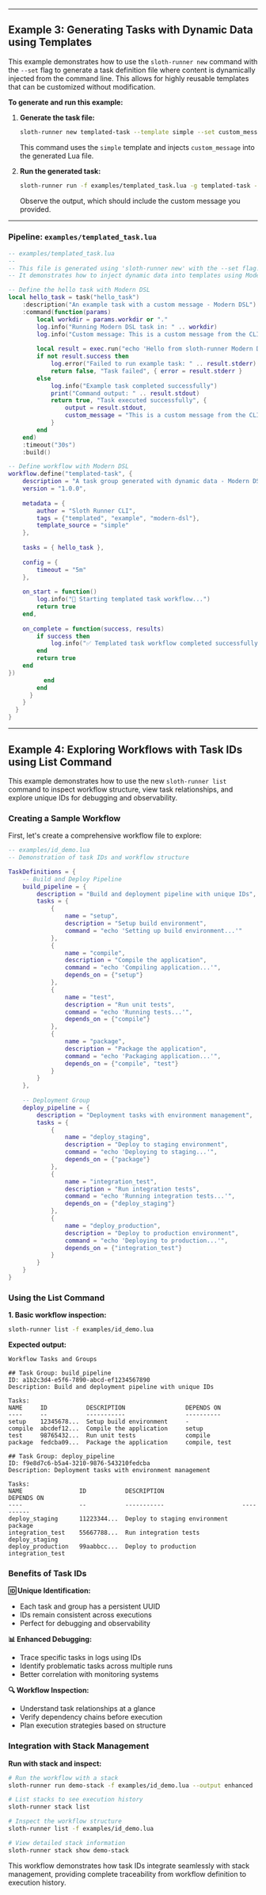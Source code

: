 
---

## Example 3: Generating Tasks with Dynamic Data using Templates

This example demonstrates how to use the `sloth-runner new` command with the `--set` flag to generate a task definition file where content is dynamically injected from the command line. This allows for highly reusable templates that can be customized without modification.

**To generate and run this example:**

1.  **Generate the task file:**
    ```bash
    sloth-runner new templated-task --template simple --set custom_message="This is a custom message from the CLI!" -o examples/templated_task.lua
    ```
    This command uses the `simple` template and injects `custom_message` into the generated Lua file.

2.  **Run the generated task:**
    ```bash
    sloth-runner run -f examples/templated_task.lua -g templated-task -t hello_task
    ```
    Observe the output, which should include the custom message you provided.

---

### **Pipeline: `examples/templated_task.lua`**

```lua
-- examples/templated_task.lua
--
-- This file is generated using 'sloth-runner new' with the --set flag.
-- It demonstrates how to inject dynamic data into templates using Modern DSL.

-- Define the hello task with Modern DSL
local hello_task = task("hello_task")
    :description("An example task with a custom message - Modern DSL")
    :command(function(params)
        local workdir = params.workdir or "."
        log.info("Running Modern DSL task in: " .. workdir)
        log.info("Custom message: This is a custom message from the CLI!")
        
        local result = exec.run("echo 'Hello from sloth-runner Modern DSL!'")
        if not result.success then
            log.error("Failed to run example task: " .. result.stderr)
            return false, "Task failed", { error = result.stderr }
        else
            log.info("Example task completed successfully")
            print("Command output: " .. result.stdout)
            return true, "Task executed successfully", { 
                output = result.stdout,
                custom_message = "This is a custom message from the CLI!"
            }
        end
    end)
    :timeout("30s")
    :build()

-- Define workflow with Modern DSL
workflow.define("templated-task", {
    description = "A task group generated with dynamic data - Modern DSL",
    version = "1.0.0",
    
    metadata = {
        author = "Sloth Runner CLI",
        tags = {"templated", "example", "modern-dsl"},
        template_source = "simple"
    },
    
    tasks = { hello_task },
    
    config = {
        timeout = "5m"
    },
    
    on_start = function()
        log.info("🚀 Starting templated task workflow...")
        return true
    end,
    
    on_complete = function(success, results)
        if success then
            log.info("✅ Templated task workflow completed successfully!")
        end
        return true
    end
})
          end
        end
      }
    }
  }
}
```

---

## Example 4: Exploring Workflows with Task IDs using List Command

This example demonstrates how to use the new `sloth-runner list` command to inspect workflow structure, view task relationships, and explore unique IDs for debugging and observability.

### **Creating a Sample Workflow**

First, let's create a comprehensive workflow file to explore:

```lua
-- examples/id_demo.lua
-- Demonstration of task IDs and workflow structure

TaskDefinitions = {
    -- Build and Deploy Pipeline
    build_pipeline = {
        description = "Build and deployment pipeline with unique IDs",
        tasks = {
            {
                name = "setup",
                description = "Setup build environment",
                command = "echo 'Setting up build environment...'"
            },
            {
                name = "compile",
                description = "Compile the application",
                command = "echo 'Compiling application...'",
                depends_on = {"setup"}
            },
            {
                name = "test",
                description = "Run unit tests",
                command = "echo 'Running tests...'",
                depends_on = {"compile"}
            },
            {
                name = "package",
                description = "Package the application",
                command = "echo 'Packaging application...'",
                depends_on = {"compile", "test"}
            }
        }
    },
    
    -- Deployment Group
    deploy_pipeline = {
        description = "Deployment tasks with environment management",
        tasks = {
            {
                name = "deploy_staging",
                description = "Deploy to staging environment",
                command = "echo 'Deploying to staging...'",
                depends_on = {"package"}
            },
            {
                name = "integration_test",
                description = "Run integration tests",
                command = "echo 'Running integration tests...'",
                depends_on = {"deploy_staging"}
            },
            {
                name = "deploy_production",
                description = "Deploy to production environment", 
                command = "echo 'Deploying to production...'",
                depends_on = {"integration_test"}
            }
        }
    }
}
```

### **Using the List Command**

**1. Basic workflow inspection:**
```bash
sloth-runner list -f examples/id_demo.lua
```

**Expected output:**
```
Workflow Tasks and Groups

## Task Group: build_pipeline
ID: a1b2c3d4-e5f6-7890-abcd-ef1234567890
Description: Build and deployment pipeline with unique IDs

Tasks:
NAME     ID           DESCRIPTION                 DEPENDS ON
----     --           -----------                 ----------
setup    12345678...  Setup build environment     -
compile  abcdef12...  Compile the application     setup
test     98765432...  Run unit tests              compile
package  fedcba09...  Package the application     compile, test

## Task Group: deploy_pipeline  
ID: f9e8d7c6-b5a4-3210-9876-543210fedcba
Description: Deployment tasks with environment management

Tasks:
NAME                ID           DESCRIPTION                      DEPENDS ON
----                --           -----------                      ----------
deploy_staging      11223344...  Deploy to staging environment   package
integration_test    55667788...  Run integration tests           deploy_staging
deploy_production   99aabbcc...  Deploy to production             integration_test
```

### **Benefits of Task IDs**

**🆔 Unique Identification:**
- Each task and group has a persistent UUID
- IDs remain consistent across executions
- Perfect for debugging and observability

**📊 Enhanced Debugging:**
- Trace specific tasks in logs using IDs
- Identify problematic tasks across multiple runs
- Better correlation with monitoring systems

**🔍 Workflow Inspection:**
- Understand task relationships at a glance
- Verify dependency chains before execution
- Plan execution strategies based on structure

### **Integration with Stack Management**

**Run with stack and inspect:**
```bash
# Run the workflow with a stack
sloth-runner run demo-stack -f examples/id_demo.lua --output enhanced

# List stacks to see execution history
sloth-runner stack list

# Inspect the workflow structure
sloth-runner list -f examples/id_demo.lua

# View detailed stack information
sloth-runner stack show demo-stack
```

This workflow demonstrates how task IDs integrate seamlessly with stack management, providing complete traceability from workflow definition to execution history.
